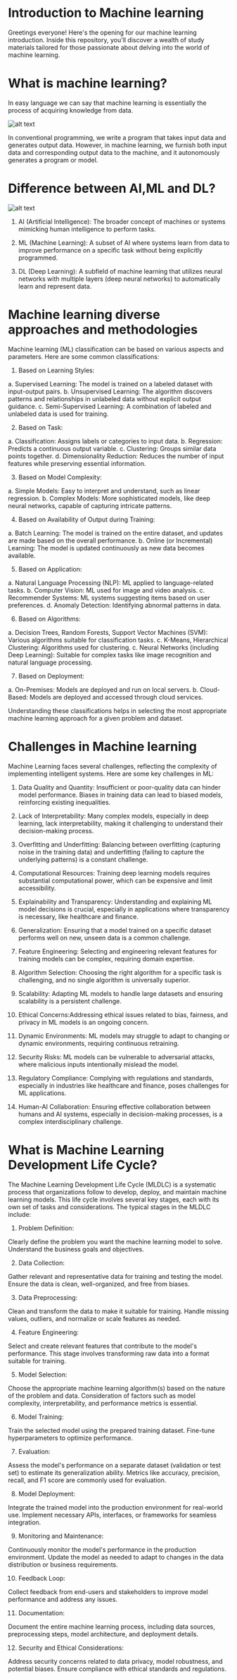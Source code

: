 
# Introduction to Machine learning
Greetings everyone! Here's the opening for our machine learning introduction. Inside this repository, you'll discover a wealth of study materials tailored for those passionate about delving into the world of machine learning.

# What is machine learning?
In easy language we can say that machine learning is essentially the process of acquiring knowledge from data.

![alt text](https://www.avenga.com/wp-content/uploads/2021/12/image3-1.png)

In conventional programming, we write a program that takes input data and generates output data. However, in machine learning, we furnish both input data and corresponding output data to the machine, and it autonomously generates a program or model.

# Difference between AI,ML and DL?
![alt text](https://i0.wp.com/www.phdata.io/wp-content/uploads/2022/03/Data-Science-Terms-You-Should-Know-The-Difference-Between-AI-ML-and-DL-Image-1.png)
1. AI (Artificial Intelligence): The broader concept of machines or systems mimicking human intelligence to perform tasks.

2. ML (Machine Learning): A subset of AI where systems learn from data to improve performance on a specific task without being explicitly programmed.

3. DL (Deep Learning): A subfield of machine learning that utilizes neural networks with multiple layers (deep neural networks) to automatically learn and represent data.

# Machine learning diverse approaches and methodologies
Machine learning (ML) classification can be based on various aspects and parameters. Here are some common classifications:

1. Based on Learning Styles:

a. Supervised Learning: The model is trained on a labeled dataset with input-output pairs.
b. Unsupervised Learning: The algorithm discovers patterns and relationships in unlabeled data without explicit output guidance.
c. Semi-Supervised Learning: A combination of labeled and unlabeled data is used for training.

2. Based on Task:

a. Classification: Assigns labels or categories to input data.
b. Regression: Predicts a continuous output variable.
c. Clustering: Groups similar data points together.
d. Dimensionality Reduction: Reduces the number of input features while preserving essential information.

3. Based on Model Complexity:

a. Simple Models: Easy to interpret and understand, such as linear regression.
b. Complex Models: More sophisticated models, like deep neural networks, capable of capturing intricate patterns.

4. Based on Availability of Output during Training:

a. Batch Learning: The model is trained on the entire dataset, and updates are made based on the overall performance.
b. Online (or Incremental) Learning: The model is updated continuously as new data becomes available.

5. Based on Application:

a. Natural Language Processing (NLP): ML applied to language-related tasks.
b. Computer Vision: ML used for image and video analysis.
c. Recommender Systems: ML systems suggesting items based on user preferences.
d. Anomaly Detection: Identifying abnormal patterns in data.

6. Based on Algorithms:

a. Decision Trees, Random Forests, Support Vector Machines (SVM): Various algorithms suitable for classification tasks.
c. K-Means, Hierarchical Clustering: Algorithms used for clustering.
c. Neural Networks (including Deep Learning): Suitable for complex tasks like image recognition and natural language processing.

7. Based on Deployment:

a. On-Premises: Models are deployed and run on local servers.
b. Cloud-Based: Models are deployed and accessed through cloud services.

Understanding these classifications helps in selecting the most appropriate machine learning approach for a given problem and dataset.

# Challenges in Machine learning
Machine Learning faces several challenges, reflecting the complexity of implementing intelligent systems. Here are some key challenges in ML:

1. Data Quality and Quantity: Insufficient or poor-quality data can hinder model performance. Biases in training data can lead to biased models, reinforcing existing inequalities.

2. Lack of Interpretability: Many complex models, especially in deep learning, lack interpretability, making it challenging to understand their decision-making process.

3. Overfitting and Underfitting: Balancing between overfitting (capturing noise in the training data) and underfitting (failing to capture the underlying patterns) is a constant challenge.

4. Computational Resources: Training deep learning models requires substantial computational power, which can be expensive and limit accessibility.

5. Explainability and Transparency: Understanding and explaining ML model decisions is crucial, especially in applications where transparency is necessary, like healthcare and finance.

6. Generalization: Ensuring that a model trained on a specific dataset performs well on new, unseen data is a common challenge.

7. Feature Engineering: Selecting and engineering relevant features for training models can be complex, requiring domain expertise.

8. Algorithm Selection: Choosing the right algorithm for a specific task is challenging, and no single algorithm is universally superior.

9. Scalability: Adapting ML models to handle large datasets and ensuring scalability is a persistent challenge.

10. Ethical Concerns:Addressing ethical issues related to bias, fairness, and privacy in ML models is an ongoing concern.

11. Dynamic Environments: ML models may struggle to adapt to changing or dynamic environments, requiring continuous retraining.

12. Security Risks: ML models can be vulnerable to adversarial attacks, where malicious inputs intentionally mislead the model.

13. Regulatory Compliance: Complying with regulations and standards, especially in industries like healthcare and finance, poses challenges for ML applications.

14. Human-AI Collaboration: Ensuring effective collaboration between humans and AI systems, especially in decision-making processes, is a complex interdisciplinary challenge.

# What is Machine Learning Development Life Cycle?
The Machine Learning Development Life Cycle (MLDLC) is a systematic process that organizations follow to develop, deploy, and maintain machine learning models. This life cycle involves several key stages, each with its own set of tasks and considerations. The typical stages in the MLDLC include:

1. Problem Definition:

Clearly define the problem you want the machine learning model to solve.
Understand the business goals and objectives.

2. Data Collection:

Gather relevant and representative data for training and testing the model.
Ensure the data is clean, well-organized, and free from biases.

3. Data Preprocessing:

Clean and transform the data to make it suitable for training.
Handle missing values, outliers, and normalize or scale features as needed.

4. Feature Engineering:

Select and create relevant features that contribute to the model's performance.
This stage involves transforming raw data into a format suitable for training.

5. Model Selection:

Choose the appropriate machine learning algorithm(s) based on the nature of the problem and data.
Consideration of factors such as model complexity, interpretability, and performance metrics is essential.

6. Model Training:

Train the selected model using the prepared training dataset.
Fine-tune hyperparameters to optimize performance.

7. Evaluation:

Assess the model's performance on a separate dataset (validation or test set) to estimate its generalization ability.
Metrics like accuracy, precision, recall, and F1 score are commonly used for evaluation.

8. Model Deployment:

Integrate the trained model into the production environment for real-world use.
Implement necessary APIs, interfaces, or frameworks for seamless integration.

9. Monitoring and Maintenance:

Continuously monitor the model's performance in the production environment.
Update the model as needed to adapt to changes in the data distribution or business requirements.

10. Feedback Loop:

Collect feedback from end-users and stakeholders to improve model performance and address any issues.

11. Documentation:

Document the entire machine learning process, including data sources, preprocessing steps, model architecture, and deployment details.

12. Security and Ethical Considerations:

Address security concerns related to data privacy, model robustness, and potential biases.
Ensure compliance with ethical standards and regulations.
